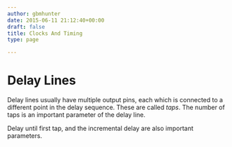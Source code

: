 ```yaml
---
author: gbmhunter
date: 2015-06-11 21:12:40+00:00
draft: false
title: Clocks And Timing
type: page

---
```


# Delay Lines

Delay lines usually have multiple output pins, each which is connected to a different point in the delay sequence. These are called _taps_. The number of taps is an important parameter of the delay line.

Delay until first tap, and the incremental delay are also important parameters.
